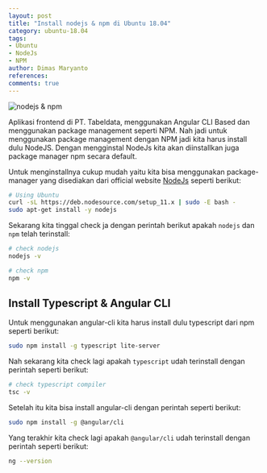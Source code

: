 ```yaml
---
layout: post
title: "Install nodejs & npm di Ubuntu 18.04"
category: ubuntu-18.04
tags: 
- Ubuntu
- NodeJs
- NPM
author: Dimas Maryanto 
references:
comments: true
---
```


![nodejs & npm]({{site.baseurl}}/assets/img/posts/install-nodejs-npm-ubuntu/logo.png)

Aplikasi frontend di PT. Tabeldata, menggunakan Angular CLI Based dan menggunakan package management seperti NPM. Nah jadi untuk menggunakan package management dengan NPM jadi kita harus install dulu NodeJS. Dengan mengginstal NodeJs kita akan diinstallkan juga package manager npm secara default.

<!--more-->

Untuk menginstallnya cukup mudah yaitu kita bisa menggunakan package-manager yang disediakan dari official website [NodeJs](https://nodejs.org/en/download/package-manager/) seperti berikut:

```bash
# Using Ubuntu
curl -sL https://deb.nodesource.com/setup_11.x | sudo -E bash -
sudo apt-get install -y nodejs
```

Sekarang kita tinggal check ja dengan perintah berikut apakah `nodejs` dan `npm` telah terinstall:

```bash
# check nodejs
nodejs -v

# check npm
npm -v
```

## Install Typescript & Angular CLI

Untuk menggunakan angular-cli kita harus install dulu typescript dari npm seperti berikut:

```bash
sudo npm install -g typescript lite-server
```

Nah sekarang kita check lagi apakah `typescript` udah terinstall dengan perintah seperti berikut:

```bash
# check typescript compiler
tsc -v
```

Setelah itu kita bisa install angular-cli dengan perintah seperti berikut:

```bash
sudo npm install -g @angular/cli
```

Yang terakhir kita check lagi apakah `@angular/cli` udah terinstall dengan perintah seperti berikut:

```bash
ng --version
```
